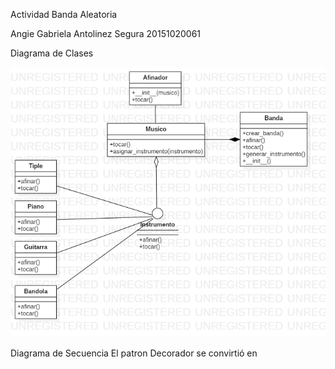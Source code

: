 Actividad Banda Aleatoria

Angie Gabriela Antolinez Segura 20151020061

Diagrama de Clases

![Image text](https://github.com/GabrielaAntolinez/Banda_Informatica/blob/main/Clases.png)

Diagrama de Secuencia
El patron Decorador se convirtió en
